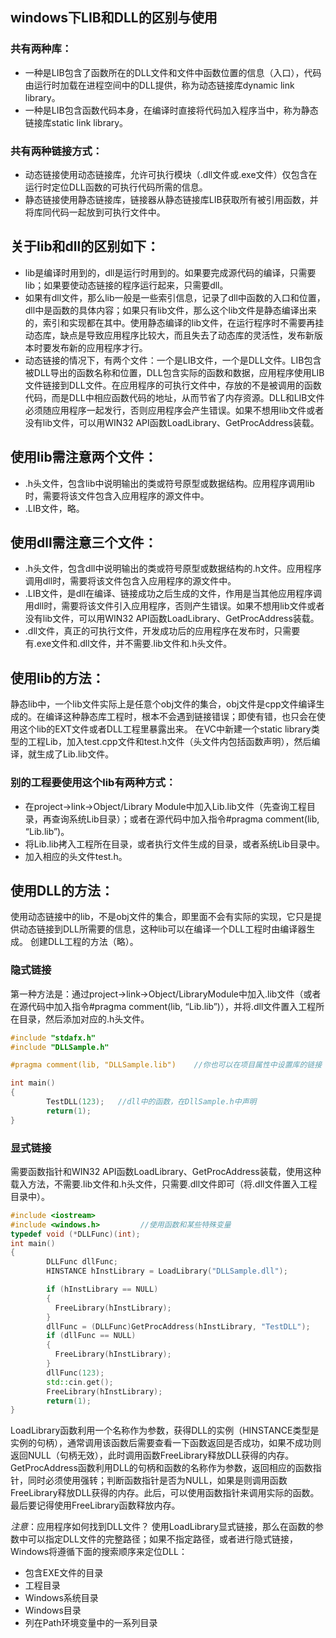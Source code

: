 ## windows下LIB和DLL的区别与使用
### 共有两种库：
- 一种是LIB包含了函数所在的DLL文件和文件中函数位置的信息（入口），代码由运行时加载在进程空间中的DLL提供，称为动态链接库dynamic link library。
- 一种是LIB包含函数代码本身，在编译时直接将代码加入程序当中，称为静态链接库static link library。
### 共有两种链接方式：
- 动态链接使用动态链接库，允许可执行模块（.dll文件或.exe文件）仅包含在运行时定位DLL函数的可执行代码所需的信息。
- 静态链接使用静态链接库，链接器从静态链接库LIB获取所有被引用函数，并将库同代码一起放到可执行文件中。

## 关于lib和dll的区别如下：
- lib是编译时用到的，dll是运行时用到的。如果要完成源代码的编译，只需要lib；如果要使动态链接的程序运行起来，只需要dll。
- 如果有dll文件，那么lib一般是一些索引信息，记录了dll中函数的入口和位置，dll中是函数的具体内容；如果只有lib文件，那么这个lib文件是静态编译出来的，索引和实现都在其中。使用静态编译的lib文件，在运行程序时不需要再挂动态库，缺点是导致应用程序比较大，而且失去了动态库的灵活性，发布新版本时要发布新的应用程序才行。
- 动态链接的情况下，有两个文件：一个是LIB文件，一个是DLL文件。LIB包含被DLL导出的函数名称和位置，DLL包含实际的函数和数据，应用程序使用LIB文件链接到DLL文件。在应用程序的可执行文件中，存放的不是被调用的函数代码，而是DLL中相应函数代码的地址，从而节省了内存资源。DLL和LIB文件必须随应用程序一起发行，否则应用程序会产生错误。如果不想用lib文件或者没有lib文件，可以用WIN32 API函数LoadLibrary、GetProcAddress装载。

## 使用lib需注意两个文件：
- .h头文件，包含lib中说明输出的类或符号原型或数据结构。应用程序调用lib时，需要将该文件包含入应用程序的源文件中。
- .LIB文件，略。

## 使用dll需注意三个文件：
- .h头文件，包含dll中说明输出的类或符号原型或数据结构的.h文件。应用程序调用dll时，需要将该文件包含入应用程序的源文件中。
- .LIB文件，是dll在编译、链接成功之后生成的文件，作用是当其他应用程序调用dll时，需要将该文件引入应用程序，否则产生错误。如果不想用lib文件或者没有lib文件，可以用WIN32 API函数LoadLibrary、GetProcAddress装载。
- .dll文件，真正的可执行文件，开发成功后的应用程序在发布时，只需要有.exe文件和.dll文件，并不需要.lib文件和.h头文件。

## 使用lib的方法：
静态lib中，一个lib文件实际上是任意个obj文件的集合，obj文件是cpp文件编译生成的。在编译这种静态库工程时，根本不会遇到链接错误；即使有错，也只会在使用这个lib的EXT文件或者DLL工程里暴露出来。
在VC中新建一个static library类型的工程Lib，加入test.cpp文件和test.h文件（头文件内包括函数声明），然后编译，就生成了Lib.lib文件。
### 别的工程要使用这个lib有两种方式：
 - 在project->link->Object/Library Module中加入Lib.lib文件（先查询工程目录，再查询系统Lib目录）；或者在源代码中加入指令#pragma comment(lib, “Lib.lib”)。
 - 将Lib.lib拷入工程所在目录，或者执行文件生成的目录，或者系统Lib目录中。
 - 加入相应的头文件test.h。

## 使用DLL的方法：
使用动态链接中的lib，不是obj文件的集合，即里面不会有实际的实现，它只是提供动态链接到DLL所需要的信息，这种lib可以在编译一个DLL工程时由编译器生成。
创建DLL工程的方法（略）。
### 隐式链接
第一种方法是：通过project->link->Object/LibraryModule中加入.lib文件（或者在源代码中加入指令#pragma comment(lib, “Lib.lib”)），并将.dll文件置入工程所在目录，然后添加对应的.h头文件。
```c++
#include "stdafx.h"
#include "DLLSample.h"

#pragma comment(lib, "DLLSample.lib")    //你也可以在项目属性中设置库的链接

int main()
{
        TestDLL(123);   //dll中的函数，在DllSample.h中声明
        return(1);
}
```

### 显式链接
需要函数指针和WIN32 API函数LoadLibrary、GetProcAddress装载，使用这种载入方法，不需要.lib文件和.h头文件，只需要.dll文件即可（将.dll文件置入工程目录中）。

```c++
#include <iostream>
#include <windows.h>         //使用函数和某些特殊变量
typedef void (*DLLFunc)(int);
int main()
{
        DLLFunc dllFunc;
        HINSTANCE hInstLibrary = LoadLibrary("DLLSample.dll");

        if (hInstLibrary == NULL)
        {
          FreeLibrary(hInstLibrary);
        }
        dllFunc = (DLLFunc)GetProcAddress(hInstLibrary, "TestDLL");
        if (dllFunc == NULL)
        {
          FreeLibrary(hInstLibrary);
        }
        dllFunc(123);
        std::cin.get();
        FreeLibrary(hInstLibrary);
        return(1);
}
```

LoadLibrary函数利用一个名称作为参数，获得DLL的实例（HINSTANCE类型是实例的句柄），通常调用该函数后需要查看一下函数返回是否成功，如果不成功则返回NULL（句柄无效），此时调用函数FreeLibrary释放DLL获得的内存。
GetProcAddress函数利用DLL的句柄和函数的名称作为参数，返回相应的函数指针，同时必须使用强转；判断函数指针是否为NULL，如果是则调用函数FreeLibrary释放DLL获得的内存。此后，可以使用函数指针来调用实际的函数。
最后要记得使用FreeLibrary函数释放内存。

*注意*：应用程序如何找到DLL文件？
使用LoadLibrary显式链接，那么在函数的参数中可以指定DLL文件的完整路径；如果不指定路径，或者进行隐式链接，Windows将遵循下面的搜索顺序来定位DLL：
- 包含EXE文件的目录
- 工程目录
- Windows系统目录
- Windows目录
- 列在Path环境变量中的一系列目录